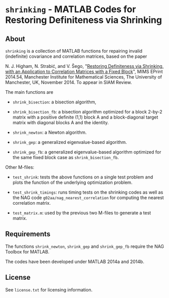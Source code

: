 `shrinking` - MATLAB Codes for Restoring Definiteness via Shrinking
==========

About
-----

`shrinking` is a collection of MATLAB functions for repairing invalid
(indefinite) covariance and correlation matrices, based on the paper

N. J. Higham, N. Strabić, and V. Šego, "[Restoring Definiteness via Shrinking, with an
Application to Correlation Matrices with a Fixed
Block](http://eprints.ma.man.ac.uk/2191/)", MIMS EPrint
2014.54, Manchester Institute for Mathematical
  Sciences, The University of Manchester, UK, November 2014.
  To appear in SIAM Review.

The main functions are

* `shrink_bisection`: a bisection algorithm,

* `shrink_bisection_fb`: a bisection algorithm optimized for a block
  2-by-2 matrix with a positive definite (1,1) block A and a 
  block-diagonal target matrix with diagonal blocks A and the identity.

* `shrink_newton`: a Newton algorithm.

* `shrink_gep`: a generalized eigenvalue-based algorithm.

* `shrink_gep_fb`: a generalized eigenvalue-based algorithm optimized for
  the same fixed block case as `shrink_bisection_fb`.

Other M-files:

* `test_shrink`: tests the above functions on a single test problem and
  plots the function of the underlying optimization problem.

* `test_shrink_timings`: runs timing tests on the shrinking codes as well
  as the NAG code `g02aa/nag_nearest_correlation` for computing the nearest
  correlation matrix.

* `test_matrix.m`: used by the previous two M-files to generate a test matrix.


Requirements
-------------

The functions `shrink_newton`, `shrink_gep` and `shrink_gep_fb` require
the NAG Toolbox for MATLAB.

The codes have been developed under MATLAB 2014a and 2014b.

License
-------

See `license.txt` for licensing information.

